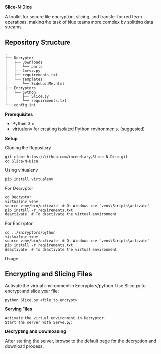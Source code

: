  **Slice-N-Dice**

A toolkit for secure file encryption, slicing, and transfer for red team operations, making the task of blue teams more complex by splitting data streams.

## Repository Structure

```plaintext
.
├── Decryptor
│   ├── Downloads
│   │   └── parts
│   ├── Serve.py
│   ├── requirements.txt
│   └── templates
│       └── SideLoadMe.html
├── Encryptors
│   └── python
│       ├── Slice.py
│       └── requirements.txt
└── config.ini

```

**Prerequisites**

- Python 3.x
- virtualenv for creating isolated Python environments. (suggested)

**Setup**

Cloning the Repository

```
git clone https://github.com/incendiary/Slice-N-Dice.git
cd Slice-N-Dice
```

Using virtualenv

```pip install virtualenv
pip install virtualenv
```

For Decryptor

```
cd Decryptor
virtualenv venv
source venv/bin/activate  # On Windows use `venv\Scripts\activate`
pip install -r requirements.txt
deactivate  # To deactivate the virtual environment
```

For Encryptor

```
cd ../Encryptors/python
virtualenv venv
source venv/bin/activate  # On Windows use `venv\Scripts\activate`
pip install -r requirements.txt
deactivate  # To deactivate the virtual environment
```

Usage

## Encrypting and Slicing Files

Activate the virtual environment in Encryptors/python.
Use Slice.py to encrypt and slice your file:

```
python Slice.py <file_to_encrypt>
```

**Serving Files**

```Activate the virtual environment in Decryptor.
Activate the virtual environment in Decryptor.
Start the server with Serve.py:
```

**Decrypting and Downloading**

After starting the server, browse to the default page for the decryption and download process.

